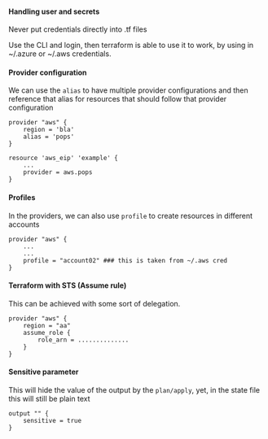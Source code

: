#### Handling user and secrets

Never put credentials directly into .tf files

Use the CLI and login, then terraform is able to use it to work, by using in ~/.azure or ~/.aws credentials.

#### Provider configuration

We can use the ```alias``` to have multiple provider configurations and then reference that alias for resources that should follow that provider configuration

```hcl
provider "aws" {
    region = 'bla'
    alias = 'pops'
}

resource 'aws_eip' 'example' {
    ...
    provider = aws.pops
}
```

#### Profiles

In the providers, we can also use ```profile``` to create resources in different accounts

```hcl
provider "aws" {
    ...
    ...
    profile = "account02" ### this is taken from ~/.aws cred
}
```

#### Terraform with STS (Assume rule)

This can be achieved with some sort of delegation.

```hcl
provider "aws" {
    region = "aa"
    assume_role { 
        role_arn = ..............
    }
}
```

#### Sensitive parameter

This will hide the value of the output by the ```plan/apply```, yet, in the state file this will still be plain text

```hcl
output "" {
    sensitive = true
}
```